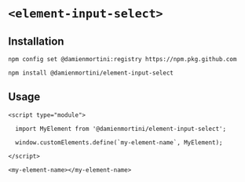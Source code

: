 # `<element-input-select>`

## Installation

```
npm config set @damienmortini:registry https://npm.pkg.github.com

npm install @damienmortini/element-input-select
```

## Usage
```
<script type="module">

  import MyElement from '@damienmortini/element-input-select';

  window.customElements.define(`my-element-name`, MyElement);

</script>

<my-element-name></my-element-name>
```
